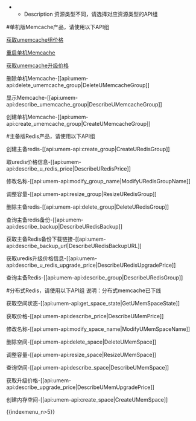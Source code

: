 * - Description 
资源类型不同，请选择对应资源类型的API组


#单机版Memcache产品，请使用以下API组

[获取umemcache组价格](api/umem-api/describe_umemcache_price|DescribeUMemcachePrice)

[重启单机Memcache](api/umem-api/reboot_umemcache_group|RestartUMemca[api/umem-api/describe_umemcache_price|DescribeUMemcachePricecheGroup)

[获取umemcache升级价格](api/umem-api/describe_umemcache_upgrade_price|DescribeUMemcacheUpgradePrice)

删除单机Memcache-[[api:umem-api:delete_umemcache_group|DeleteUMemcacheGroup]]

显示Memcache-[[api:umem-api:describe_umemcache_group|DescribeUMemcacheGroup]]

创建单机Memcache-[[api:umem-api:create_umemcache_group|CreateUMemcacheGroup]]


#主备版Redis产品，请使用以下API组

创建主备redis-[[api:umem-api:create_group|CreateURedisGroup]]

取uredis价格信息-[[api:umem-api:describe_u_redis_price|DescribeURedisPrice]]

修改名称-[[api:umem-api:modify_group_name|ModifyURedisGroupName]]

调整容量-[[api:umem-api:resize_group|ResizeURedisGroup]]

删除主备redis-[[api:umem-api:delete_group|DeleteURedisGroup]]

查询主备redis备份-[[api:umem-api:describe_backup|DescribeURedisBackup]]

获取主备Redis备份下载链接-[[api:umem-api:describe_backup_url|DescribeURedisBackupURL]]

获取uredis升级价格信息-[[api:umem-api:describe_u_redis_upgrade_price|DescribeURedisUpgradePrice]]

查询主备Redis-[[api:umem-api:describe_group|DescribeURedisGroup]]


#分布式Redis，请使用以下API组
说明：分布式memcache已下线
	
获取空间状态-[[api:umem-api:get_space_state|GetUMemSpaceState]]

获取价格-[[api:umem-api:describe_price|DescribeUMemPrice]]
	
修改名称-[[api:umem-api:modify_space_name|ModifyUMemSpaceName]]

删除空间-[[api:umem-api:delete_space|DeleteUMemSpace]]

调整容量-[[api:umem-api:resize_space|ResizeUMemSpace]]

查询空间-[[api:umem-api:describe_space|DescribeUMemSpace]]

获取升级价格-[[api:umem-api:describe_upgrade_price|DescribeUMemUpgradePrice]]

创建内存空间-[[api:umem-api:create_space|CreateUMemSpace]]

{{indexmenu_n>5}}
